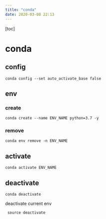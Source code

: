 ```yaml
---
title: "conda"
date: 2020-03-08 22:13
---
```

[toc]



# conda



## config



```
conda config --set auto_activate_base false
```





## env



### create 

```
conda create --name ENV_NAME python=3.7 -y 
```



### remove 

```
conda env remove -n ENV_NAME
```



## activate 

```
conda activate ENV_NAME
```



## deactivate 



```
conda deactivate
```





deactivate current env

```py
 source deactivate
```

